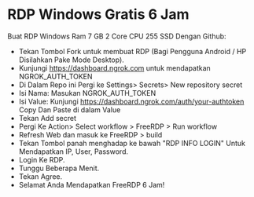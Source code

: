 # RDP Windows Gratis 6 Jam

Buat RDP Windows Ram 7 GB 2 Core CPU 255 SSD Dengan Github:
+ Tekan Tombol Fork untuk membuat RDP (Bagi Pengguna Android / HP Disilahkan Pake Mode Desktop).
+ Kunjungi https://dashboard.ngrok.com untuk mendapatkan NGROK_AUTH_TOKEN
+ Di Dalam Repo ini Pergi ke Settings> Secrets> New repository secret
+ Isi Nama: Masukan NGROK_AUTH_TOKEN
+ Isi Value: Kunjungi https://dashboard.ngrok.com/auth/your-authtoken Copy Dan Paste di dalam Value
+ Tekan Add secret
+ Pergi Ke Action> Select workflow > FreeRDP > Run workflow
+ Refresh Web dan masuk ke FreeRDP > build
+ Tekan Tombol panah menghadap ke bawah "RDP INFO LOGIN" Untuk Mendapatkan IP, User, Password.
+ Login Ke RDP.
+ Tunggu Beberapa Menit.
+ Tekan Agree.
+ Selamat Anda Mendapatkan FreeRDP 6 Jam!
